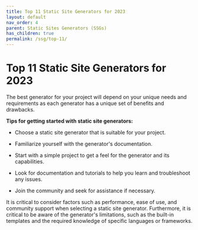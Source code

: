 ```yaml
---
title: Top 11 Static Site Generators for 2023
layout: default
nav_order: 4
parent: Static Sites Generators (SSGs)
has_children: true
permalink: /ssg/top-11/
---
```


# Top 11 Static Site Generators for 2023

The best generator for your project will depend on your unique needs and requirements as each generator has a unique set of benefits and drawbacks.

**Tips for getting started with static site generators:​**

- Choose a static site generator that is suitable for your project.

- Familiarize yourself with the generator's documentation.

- Start with a simple project to get a feel for the generator and its capabilities.

- Look for documentation and tutorials to help you learn and troubleshoot any issues.

- Join the community and seek for assistance if necessary.

It is critical to consider factors such as performance, ease of use, and community support when selecting a static site generator. Furthermore, it is critical to be aware of the generator's limitations, such as the built-in templates and the required knowledge of specific languages or frameworks.
